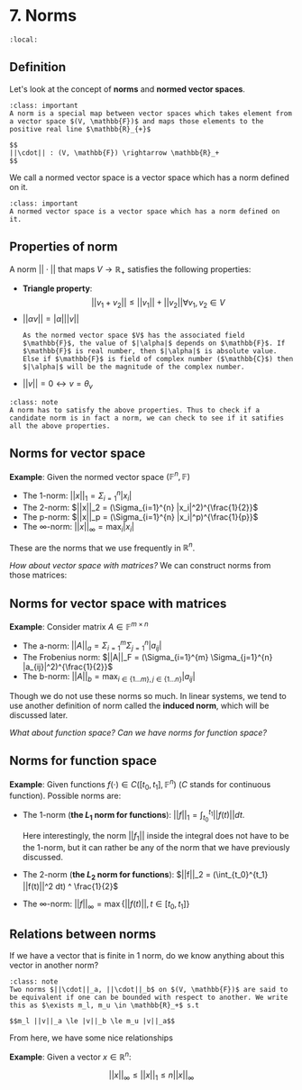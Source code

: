 # 7. Norms
```{contents}
:local:
```

## Definition
Let's look at the concept of **norms** and **normed vector spaces**.

```{admonition} Definition
:class: important
A norm is a special map between vector spaces which takes element from a vector space $(V, \mathbb{F})$ and maps those elements to the positive real line $\mathbb{R}_{+}$

$$
||\cdot|| : (V, \mathbb{F}) \rightarrow \mathbb{R}_+
$$
```

We call a normed vector space is a vector space which has a norm defined on it.

```{admonition} Definition
:class: important
A normed vector space is a vector space which has a norm defined on it.
```

## Properties of norm
A norm $||\cdot||$ that maps $V \rightarrow \mathbb{R}_+$ satisfies the following properties:

* **Triangle property**:
    $$
    || v_1 + v_2 || \le ||v_1|| + ||v_2|| \forall v_1, v_2 \in V
    $$
* $||\alpha v|| = |\alpha| ||v||$
    ```{note}
    As the normed vector space $V$ has the associated field $\mathbb{F}$, the value of $|\alpha|$ depends on $\mathbb{F}$. If $\mathbb{F}$ is real number, then $|\alpha|$ is absolute value. Else if $\mathbb{F}$ is field of complex number ($\mathbb{C}$) then $|\alpha|$ will be the magnitude of the complex number.
    ```
* $||v|| = 0 \leftrightarrow v = \theta_v$

```{admonition} Remark
:class: note
A norm has to satisfy the above properties. Thus to check if a candidate norm is in fact a norm, we can check to see if it satifies all the above properties.
```

## Norms for vector space
**Example**: Given the normed vector space $(\mathbb{F}^n, \mathbb{F})$
* The 1-norm: $||x||_1 = \Sigma_{i=1}^{n} |x_i|$
* The 2-norm: $||x||_2 = (\Sigma_{i=1}^{n} |x_i|^2)^{\frac{1}{2}}$
* The p-norm: $||x||_p = (\Sigma_{i=1}^{n} |x_i|^p)^{\frac{1}{p}}$
* The $\infty$-norm: $||x||_\infty = \max_{i} |x_i|$

These are the norms that we use frequently in $\mathbb{R}^n$.

*How about vector space with matrices?* We can construct norms from those matrices:

## Norms for vector space with matrices
**Example**: Consider matrix $A \in \mathbb{F}^{m \times n}$
* The a-norm: $||A||_a = \Sigma_{i=1}^{m} \Sigma_{j=1}^{n} |a_{ij}|$
* The Frobenius norm: $||A||_F = (\Sigma_{i=1}^{m} \Sigma_{j=1}^{n} |a_{ij}|^2)^{\frac{1}{2}}$
* The b-norm: $||A||_b = \max_{i \in \{1 \dots m\}, j \in \{1 \dots n\}} |a_{ij}|$

Though we do not use these norms so much. In linear systems, we tend to use another definition of norm called the **induced norm**, which will be discussed later.

*What about function space? Can we have norms for function space?*

## Norms for function space
**Example**: Given functions $f(\cdot) \in C([t_0, t_1], \mathbb{F}^n)$ ($C$ stands for continuous function). Possible norms are:
* The 1-norm (**the $L_1$ norm for functions**): $||f||_1 = \int_{t_0}^{t_1} ||f(t)|| dt$. 
  
  Here interestingly, the norm $||f_1||$ inside the integral does not have to be the 1-norm, but it can rather be any of the norm that we have previously discussed.
* The 2-norm (**the $L_2$ norm for functions**): $||f||_2 = (\int_{t_0}^{t_1} ||f(t)||^2 dt) ^ \frac{1}{2}$
* The $\infty$-norm: $||f||_\infty = \max \{||f(t)||, t \in [t_0, t_1]\}$

## Relations between norms
If we have a vector that is finite in 1 norm, do we know anything about this vector in another norm?

```{admonition} Remark: Equivalence of norms
:class: note
Two norms $||\cdot||_a, ||\cdot||_b$ on $(V, \mathbb{F})$ are said to be equivalent if one can be bounded with respect to another. We write this as $\exists m_l, m_u \in \mathbb{R}_+$ s.t

$$m_l ||v||_a \le |v||_b \le m_u |v||_a$$
```

From here, we have some nice relationships

**Example**: Given a vector $x \in \mathbb{R}^n$: 

$$||x||_\infty \le ||x||_1 \le n ||x||_\infty$$